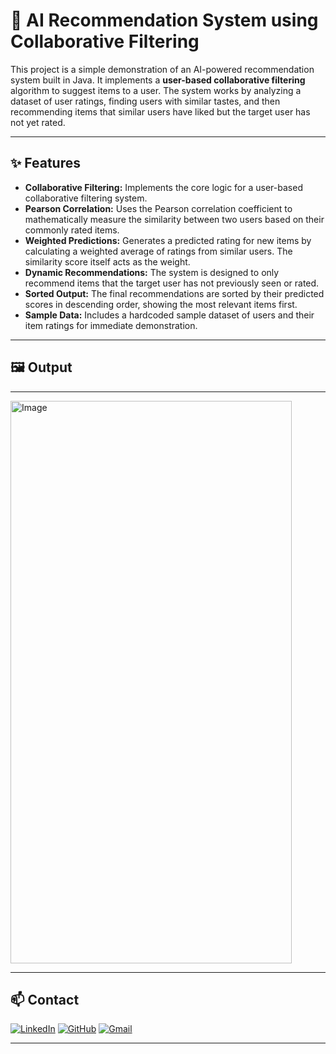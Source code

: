 # 🤖 AI Recommendation System using Collaborative Filtering

This project is a simple demonstration of an AI-powered recommendation system built in Java. It implements a **user-based collaborative filtering** algorithm to suggest items to a user. The system works by analyzing a dataset of user ratings, finding users with similar tastes, and then recommending items that similar users have liked but the target user has not yet rated.

---

## ✨ Features

* **Collaborative Filtering:** Implements the core logic for a user-based collaborative filtering system.
* **Pearson Correlation:** Uses the Pearson correlation coefficient to mathematically measure the similarity between two users based on their commonly rated items.
* **Weighted Predictions:** Generates a predicted rating for new items by calculating a weighted average of ratings from similar users. The similarity score itself acts as the weight.
* **Dynamic Recommendations:** The system is designed to only recommend items that the target user has not previously seen or rated.
* **Sorted Output:** The final recommendations are sorted by their predicted scores in descending order, showing the most relevant items first.
* **Sample Data:** Includes a hardcoded sample dataset of users and their item ratings for immediate demonstration.

---

## 🖼️ Output
---
<img width="450" height="900" alt="Image" src="https://github.com/user-attachments/assets/a5d5cb35-2149-44ca-8984-362289379ebd" />

---
## 📫 Contact

[![LinkedIn](https://img.shields.io/badge/LinkedIn-Sayed%20Zabiulla-blue?style=for-the-badge&logo=linkedin)](https://www.linkedin.com/in/sayed-zabiulla-b5bb0536b/)
[![GitHub](https://img.shields.io/badge/GitHub-SayedZabiulla-grey?style=for-the-badge&logo=github)](https://github.com/SayedZabiulla)
[![Gmail](https://img.shields.io/badge/Gmail-sayedzabeulla@gmail.com-red?style=for-the-badge&logo=gmail)](mailto:sayedzabeulla@gmail.com)

---
